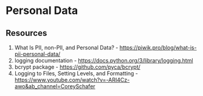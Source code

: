 # Personal Data

## Resources
1. What Is PII, non-PII, and Personal Data? - https://piwik.pro/blog/what-is-pii-personal-data/
2. logging documentation - https://docs.python.org/3/library/logging.html
3. bcrypt package - https://github.com/pyca/bcrypt/
4. Logging to Files, Setting Levels, and Formatting - https://www.youtube.com/watch?v=-ARI4Cz-awo&ab_channel=CoreySchafer 
